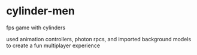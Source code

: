 # cylinder-men
fps game with cylinders

used animation controllers, photon rpcs, and imported background models to create a fun multiplayer experience
